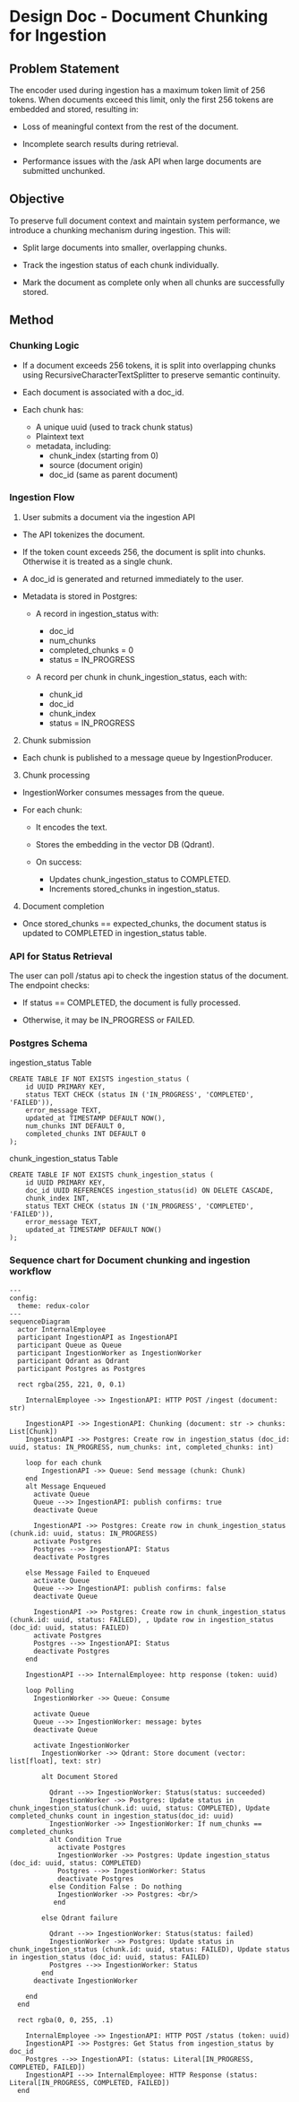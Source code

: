 # Design Doc - Document Chunking for Ingestion
## Problem Statement
The encoder used during ingestion has a maximum token limit of 256 tokens. When documents exceed this limit, only the first 256 tokens are embedded and stored, resulting in:

- Loss of meaningful context from the rest of the document.

- Incomplete search results during retrieval.

- Performance issues with the /ask API when large documents are submitted unchunked.

## Objective
To preserve full document context and maintain system performance, we introduce a chunking mechanism during ingestion. This will:

- Split large documents into smaller, overlapping chunks.

- Track the ingestion status of each chunk individually.

- Mark the document as complete only when all chunks are successfully stored.

## Method

### Chunking Logic
- If a document exceeds 256 tokens, it is split into overlapping chunks using RecursiveCharacterTextSplitter to preserve semantic continuity.

- Each document is associated with a doc_id.

- Each chunk has:

  - A unique uuid (used to track chunk status)
  - Plaintext text
  - metadata, including:
    - chunk_index (starting from 0)
    - source (document origin)
    - doc_id (same as parent document)

### Ingestion Flow
1. User submits a document via the ingestion API
- The API tokenizes the document.
- If the token count exceeds 256, the document is split into chunks. Otherwise it is treated as a single chunk.
- A doc_id is generated and returned immediately to the user.
- Metadata is stored in Postgres:

  - A record in ingestion_status with:
    - doc_id
    - num_chunks
    - completed_chunks = 0
    - status = IN_PROGRESS

  - A record per chunk in chunk_ingestion_status, each with:
    - chunk_id
    - doc_id
    - chunk_index
    - status = IN_PROGRESS

2. Chunk submission
- Each chunk is published to a message queue by IngestionProducer.

3. Chunk processing
- IngestionWorker consumes messages from the queue.

- For each chunk:
  - It encodes the text.
  - Stores the embedding in the vector DB (Qdrant).

  - On success:
    - Updates chunk_ingestion_status to COMPLETED.
    - Increments stored_chunks in ingestion_status.

4. Document completion
- Once stored_chunks == expected_chunks, the document status is updated to COMPLETED in ingestion_status table.

### API for Status Retrieval
The user can poll /status api to check the ingestion status of the document. The endpoint checks:

- If status == COMPLETED, the document is fully processed.

- Otherwise, it may be IN_PROGRESS or FAILED.

### Postgres Schema

ingestion_status Table

```postgres
CREATE TABLE IF NOT EXISTS ingestion_status (
    id UUID PRIMARY KEY,
    status TEXT CHECK (status IN ('IN_PROGRESS', 'COMPLETED', 'FAILED')),
    error_message TEXT,
    updated_at TIMESTAMP DEFAULT NOW(),
    num_chunks INT DEFAULT 0,
    completed_chunks INT DEFAULT 0
);
```
chunk_ingestion_status Table

```postgres
CREATE TABLE IF NOT EXISTS chunk_ingestion_status (
    id UUID PRIMARY KEY,
    doc_id UUID REFERENCES ingestion_status(id) ON DELETE CASCADE,
    chunk_index INT,
    status TEXT CHECK (status IN ('IN_PROGRESS', 'COMPLETED', 'FAILED')),
    error_message TEXT,
    updated_at TIMESTAMP DEFAULT NOW()
);

```

### Sequence chart for Document chunking and ingestion workflow

```mermaid
---
config:
  theme: redux-color
---
sequenceDiagram
  actor InternalEmployee
  participant IngestionAPI as IngestionAPI
  participant Queue as Queue
  participant IngestionWorker as IngestionWorker
  participant Qdrant as Qdrant
  participant Postgres as Postgres

  rect rgba(255, 221, 0, 0.1)
    
    InternalEmployee ->> IngestionAPI: HTTP POST /ingest (document: str)

    IngestionAPI ->> IngestionAPI: Chunking (document: str -> chunks: List[Chunk])
    IngestionAPI ->> Postgres: Create row in ingestion_status (doc_id: uuid, status: IN_PROGRESS, num_chunks: int, completed_chunks: int)

    loop for each chunk 
        IngestionAPI ->> Queue: Send message (chunk: Chunk)
    end
    alt Message Enqueued
      activate Queue
      Queue -->> IngestionAPI: publish confirms: true
      deactivate Queue

      IngestionAPI ->> Postgres: Create row in chunk_ingestion_status (chunk.id: uuid, status: IN_PROGRESS)
      activate Postgres
      Postgres -->> IngestionAPI: Status
      deactivate Postgres
      
    else Message Failed to Enqueued
      activate Queue
      Queue -->> IngestionAPI: publish confirms: false
      deactivate Queue

      IngestionAPI ->> Postgres: Create row in chunk_ingestion_status (chunk.id: uuid, status: FAILED), , Update row in ingestion_status (doc_id: uuid, status: FAILED)
      activate Postgres
      Postgres -->> IngestionAPI: Status
      deactivate Postgres
    end

    IngestionAPI -->> InternalEmployee: http response (token: uuid)

    loop Polling
      IngestionWorker ->> Queue: Consume

      activate Queue
      Queue -->> IngestionWorker: message: bytes
      deactivate Queue
      
      activate IngestionWorker
        IngestionWorker ->> Qdrant: Store document (vector: list[float], text: str)

        alt Document Stored

          Qdrant -->> IngestionWorker: Status(status: succeeded)
          IngestionWorker ->> Postgres: Update status in chunk_ingestion_status(chunk.id: uuid, status: COMPLETED), Update completed_chunks count in ingestion_status(doc_id: uuid)
          IngestionWorker ->> IngestionWorker: If num_chunks == completed_chunks 
          alt Condition True
            activate Postgres
            IngestionWorker ->> Postgres: Update ingestion_status (doc_id: uuid, status: COMPLETED)
            Postgres -->> IngestionWorker: Status
            deactivate Postgres
          else Condition False : Do nothing
            IngestionWorker ->> Postgres: <br/>
           end
          
        else Qdrant failure

          Qdrant -->> IngestionWorker: Status(status: failed)
          IngestionWorker ->> Postgres: Update status in chunk_ingestion_status (chunk.id: uuid, status: FAILED), Update status in ingestion_status (doc_id: uuid, status: FAILED)
          Postgres -->> IngestionWorker: Status
        end
      deactivate IngestionWorker

    end
  end

  rect rgba(0, 0, 255, .1)

    InternalEmployee ->> IngestionAPI: HTTP POST /status (token: uuid)
    IngestionAPI ->> Postgres: Get Status from ingestion_status by doc_id
    Postgres -->> IngestionAPI: (status: Literal[IN_PROGRESS, COMPLETED, FAILED])
    IngestionAPI -->> InternalEmployee: HTTP Response (status: Literal[IN_PROGRESS, COMPLETED, FAILED])
  end
```

